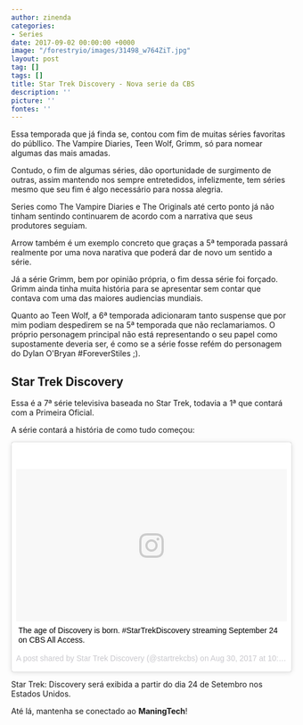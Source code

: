 ```yaml
---
author: zinenda
categories:
- Series
date: 2017-09-02 00:00:00 +0000
image: "/forestryio/images/31498_w764ZiT.jpg"
layout: post
tag: []
tags: []
title: Star Trek Discovery - Nova serie da CBS
description: ''
picture: ''
fontes: ''
---
```



Essa temporada que já finda se, contou com fim de muitas séries favoritas do públlico. The Vampire Diaries, Teen Wolf, Grimm, só para nomear algumas das mais amadas.

Contudo, o fim de algumas séries, dão oportunidade de surgimento de outras, assim mantendo nos sempre entretedidos, infelizmente, tem séries mesmo que seu fim é algo necessário para nossa alegria.

Series como The Vampire Diaries e The Originals até certo ponto já não tinham sentindo continuarem de acordo com a narrativa que seus produtores seguiam.

Arrow também é um exemplo concreto que graças a 5ª temporada passará realmente por uma nova narativa que poderá dar de novo um sentido a série.

Já a série Grimm, bem por opinião própria, o fim dessa série foi forçado. Grimm ainda tinha muita história para se apresentar sem contar que contava com uma das maiores audiencias mundiais.

Quanto ao Teen Wolf, a 6ª temporada adicionaram tanto suspense que por mim podiam despedirem se na 5ª temporada que não reclamariamos. O próprio personagem principal não está representando o seu papel como supostamente deveria ser, é como se a série fosse refém do personagem do Dylan O'Bryan #ForeverStiles ;).

## Star Trek Discovery

Essa é a 7ª série televisiva baseada no Star Trek, todavia a 1ª que contará com a Primeira Oficial.

A série contará a história de como tudo começou:

<blockquote class="instagram-media" data-instgrm-captioned data-instgrm-version="7" style=" background:#FFF; border:0; border-radius:3px; box-shadow:0 0 1px 0 rgba(0,0,0,0.5),0 1px 10px 0 rgba(0,0,0,0.15); margin: 1px; max-width:658px; padding:0; width:99.375%; width:-webkit-calc(100% - 2px); width:calc(100% - 2px);"><div style="padding:8px;"> <div style=" background:#F8F8F8; line-height:0; margin-top:40px; padding:28.10185185185185% 0; text-align:center; width:100%;"> <div style=" background:url(data:image/png;base64,iVBORw0KGgoAAAANSUhEUgAAACwAAAAsCAMAAAApWqozAAAABGdBTUEAALGPC/xhBQAAAAFzUkdCAK7OHOkAAAAMUExURczMzPf399fX1+bm5mzY9AMAAADiSURBVDjLvZXbEsMgCES5/P8/t9FuRVCRmU73JWlzosgSIIZURCjo/ad+EQJJB4Hv8BFt+IDpQoCx1wjOSBFhh2XssxEIYn3ulI/6MNReE07UIWJEv8UEOWDS88LY97kqyTliJKKtuYBbruAyVh5wOHiXmpi5we58Ek028czwyuQdLKPG1Bkb4NnM+VeAnfHqn1k4+GPT6uGQcvu2h2OVuIf/gWUFyy8OWEpdyZSa3aVCqpVoVvzZZ2VTnn2wU8qzVjDDetO90GSy9mVLqtgYSy231MxrY6I2gGqjrTY0L8fxCxfCBbhWrsYYAAAAAElFTkSuQmCC); display:block; height:44px; margin:0 auto -44px; position:relative; top:-22px; width:44px;"></div></div> <p style=" margin:8px 0 0 0; padding:0 4px;"> <a href="https://www.instagram.com/p/BYbPbt0AytG/" style=" color:#000; font-family:Arial,sans-serif; font-size:14px; font-style:normal; font-weight:normal; line-height:17px; text-decoration:none; word-wrap:break-word;" target="_blank">The age of Discovery is born. #StarTrekDiscovery streaming September 24 on CBS All Access.</a></p> <p style=" color:#c9c8cd; font-family:Arial,sans-serif; font-size:14px; line-height:17px; margin-bottom:0; margin-top:8px; overflow:hidden; padding:8px 0 7px; text-align:center; text-overflow:ellipsis; white-space:nowrap;">A post shared by Star Trek Discovery (@startrekcbs) on <time style=" font-family:Arial,sans-serif; font-size:14px; line-height:17px;" datetime="2017-08-30T17:04:03+00:00">Aug 30, 2017 at 10:04am PDT</time></p></div></blockquote>

<script async defer src="//platform.instagram.com/en_US/embeds.js"></script>

Star Trek: Discovery será exibida a partir do dia 24 de Setembro nos Estados Unidos.

Até lá, mantenha se conectado ao **ManingTech**!